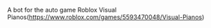 A bot for the auto game Roblox Visual Pianos(https://www.roblox.com/games/5593470048/Visual-Pianos)
